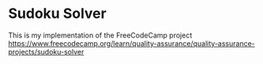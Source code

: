 # Sudoku Solver

This is my implementation of the FreeCodeCamp project https://www.freecodecamp.org/learn/quality-assurance/quality-assurance-projects/sudoku-solver
